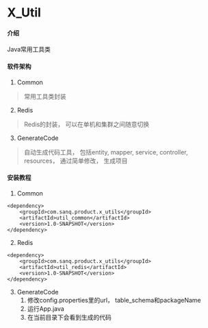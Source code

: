 # X_Util

#### 介绍
Java常用工具类

#### 软件架构
1. Common
> 常用工具类封装
2. Redis
> Redis的封装， 可以在单机和集群之间随意切换
3. GenerateCode
> 自动生成代码工具， 包括entity, mapper, service, controller, resources， 通过简单修改， 生成项目

#### 安装教程

1. Common

```
<dependency>
    <groupId>com.sanq.product.x_utils</groupId>
    <artifactId>util_common</artifactId>
    <version>1.0-SNAPSHOT</version>
</dependency>
```
2. Redis

```
<dependency>
    <groupId>com.sanq.product.x_utils</groupId>
    <artifactId>util_redis</artifactId>
    <version>1.0-SNAPSHOT</version>
</dependency>
```

3. GenerateCode
    1. 修改config.properties里的url， table_schema和packageName
    2. 运行App.java
    3. 在当前目录下会看到生成的代码 

